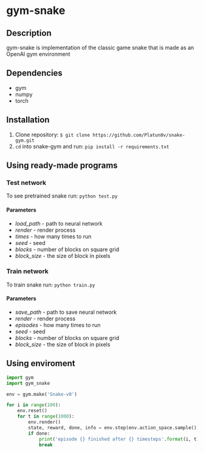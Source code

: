 # gym-snake

## Description
gym-snake is implementation of the classic game snake that is made as an OpenAI gym environment

## Dependencies
+ gym
+ numpy
+ torch

## Installation
1. Clone repository: `$ git clone https://github.com/Platun0v/snake-gym.git`
2. `cd` into snake-gym and run: `pip install -r requirements.txt`

## Using ready-made programs

### Test network
To see pretrained snake run: `python test.py`

#### Parameters
+ _load_path_ - path to neural network
+ _render_ - render process
+ _times_ - how many times to run
+ _seed_ - seed
+ _blocks_ - number of blocks on square grid
+ _block_size_ - the size of block in pixels
 
### Train network
To train snake run: `python train.py`

#### Parameters
+ _save_path_ - path to save neural network
+ _render_ - render process
+ _episodes_ - how many times to run
+ _seed_ - seed
+ _blocks_ - number of blocks on square grid
+ _block_size_ - the size of block in pixels

## Using enviroment
```python
import gym
import gym_snake

env = gym.make('Snake-v0')

for i in range(100):
    env.reset()
    for t in range(1000):
        env.render()
        state, reward, done, info = env.step(env.action_space.sample())
        if done:
            print('episode {} finished after {} timesteps'.format(i, t))
            break
```